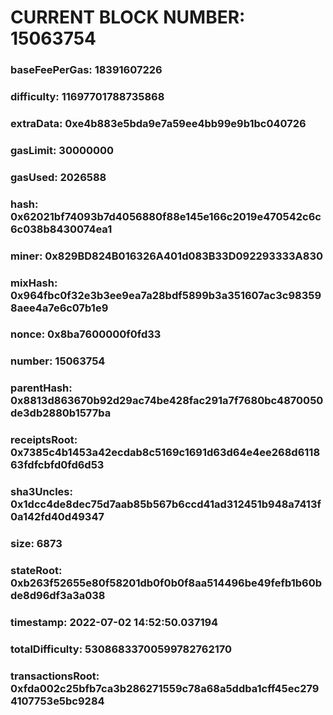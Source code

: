 # CURRENT BLOCK NUMBER: 15063754

### baseFeePerGas: 18391607226
### difficulty: 11697701788735868
### extraData: 0xe4b883e5bda9e7a59ee4bb99e9b1bc040726
### gasLimit: 30000000
### gasUsed: 2026588
### hash: 0x62021bf74093b7d4056880f88e145e166c2019e470542c6c6c038b8430074ea1
### miner: 0x829BD824B016326A401d083B33D092293333A830
### mixHash: 0x964fbc0f32e3b3ee9ea7a28bdf5899b3a351607ac3c983598aee4a7e6c07b1e9
### nonce: 0x8ba7600000f0fd33
### number: 15063754
### parentHash: 0x8813d863670b92d29ac74be428fac291a7f7680bc4870050de3db2880b1577ba
### receiptsRoot: 0x7385c4b1453a42ecdab8c5169c1691d63d64e4ee268d611863fdfcbfd0fd6d53
### sha3Uncles: 0x1dcc4de8dec75d7aab85b567b6ccd41ad312451b948a7413f0a142fd40d49347
### size: 6873
### stateRoot: 0xb263f52655e80f58201db0f0b0f8aa514496be49fefb1b60bde8d96df3a3a038
### timestamp: 2022-07-02 14:52:50.037194
### totalDifficulty: 53086833700599782762170
### transactionsRoot: 0xfda002c25bfb7ca3b286271559c78a68a5ddba1cff45ec2794107753e5bc9284
